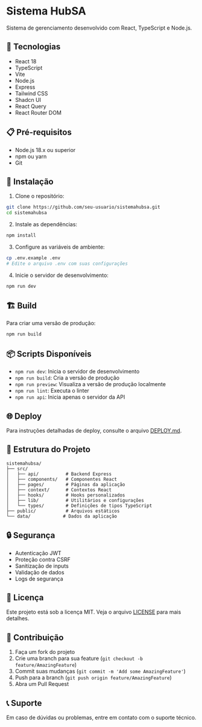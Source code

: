 # Sistema HubSA

Sistema de gerenciamento desenvolvido com React, TypeScript e Node.js.

## 🚀 Tecnologias

- React 18
- TypeScript
- Vite
- Node.js
- Express
- Tailwind CSS
- Shadcn UI
- React Query
- React Router DOM

## 📋 Pré-requisitos

- Node.js 18.x ou superior
- npm ou yarn
- Git

## 🔧 Instalação

1. Clone o repositório:
```bash
git clone https://github.com/seu-usuario/sistemahubsa.git
cd sistemahubsa
```

2. Instale as dependências:
```bash
npm install
```

3. Configure as variáveis de ambiente:
```bash
cp .env.example .env
# Edite o arquivo .env com suas configurações
```

4. Inicie o servidor de desenvolvimento:
```bash
npm run dev
```

## 🏗️ Build

Para criar uma versão de produção:

```bash
npm run build
```

## 📦 Scripts Disponíveis

- `npm run dev`: Inicia o servidor de desenvolvimento
- `npm run build`: Cria a versão de produção
- `npm run preview`: Visualiza a versão de produção localmente
- `npm run lint`: Executa o linter
- `npm run api`: Inicia apenas o servidor da API

## 🌐 Deploy

Para instruções detalhadas de deploy, consulte o arquivo [DEPLOY.md](DEPLOY.md).

## 📁 Estrutura do Projeto

```
sistemahubsa/
├── src/
│   ├── api/          # Backend Express
│   ├── components/   # Componentes React
│   ├── pages/        # Páginas da aplicação
│   ├── context/      # Contextos React
│   ├── hooks/        # Hooks personalizados
│   ├── lib/          # Utilitários e configurações
│   └── types/        # Definições de tipos TypeScript
├── public/           # Arquivos estáticos
└── data/            # Dados da aplicação
```

## 🔒 Segurança

- Autenticação JWT
- Proteção contra CSRF
- Sanitização de inputs
- Validação de dados
- Logs de segurança

## 📝 Licença

Este projeto está sob a licença MIT. Veja o arquivo [LICENSE](LICENSE) para mais detalhes.

## 👥 Contribuição

1. Faça um fork do projeto
2. Crie uma branch para sua feature (`git checkout -b feature/AmazingFeature`)
3. Commit suas mudanças (`git commit -m 'Add some AmazingFeature'`)
4. Push para a branch (`git push origin feature/AmazingFeature`)
5. Abra um Pull Request

## 📞 Suporte

Em caso de dúvidas ou problemas, entre em contato com o suporte técnico.
